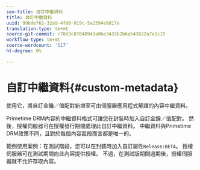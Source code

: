```yaml
---
seo-title: 自訂中繼資料
title: 自訂中繼資料
uuid: 99bdef62-32a9-4fd0-919c-5a2594e8d17e
translation-type: tm+mt
source-git-commit: c78d3c87848943a0be3433b2b6a543822a7e1c15
workflow-type: tm+mt
source-wordcount: '117'
ht-degree: 0%

---
```



# 自訂中繼資料{#custom-metadata}

使用它，將自訂金鑰／值配對新增至可由伺服器應用程式解譯的內容中繼資料。

Primetime DRM內容的中繼資料格式可讓您在封裝時加入自訂金鑰／值配對。 然後，授權伺服器可在授權發行期間處理此自訂中繼資料。 中繼資料與Primetime DRM政策不同，且對於每個內容區段而言都是唯一的。

範例使用案例：在測試階段，您可以在封裝時加入自訂屬性`Release:BETA`。 授權伺服器可在測試期間向此內容提供授權。 不過，在測試版期間過期後，授權伺服器就不允許存取內容。
